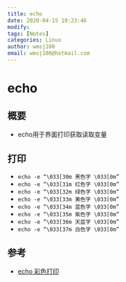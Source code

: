 ```yaml
---
title: echo
date: 2020-04-15 10:23:46
modify: 
tags: [Notes]
categories: Linux
author: wmsj100
email: wmsj100@hotmail.com
---
```


# echo

## 概要

- echo用于界面打印获取读取变量

## 打印

- `echo -e “\033[30m 黑色字 \033[0m”`
- `echo -e “\033[31m 红色字 \033[0m”`
- `echo -e “\033[32m 绿色字 \033[0m”`
- `echo -e “\033[33m 黄色字 \033[0m”`
- `echo -e “\033[34m 蓝色字 \033[0m”`
- `echo -e “\033[35m 紫色字 \033[0m”`
- `echo -e “\033[36m 天蓝字 \033[0m”`
- `echo -e “\033[37m 白色字 \033[0m”`

## 参考

- [echo 彩色打印](https://www.cnblogs.com/lr-ting/archive/2013/02/28/2936792.html)
